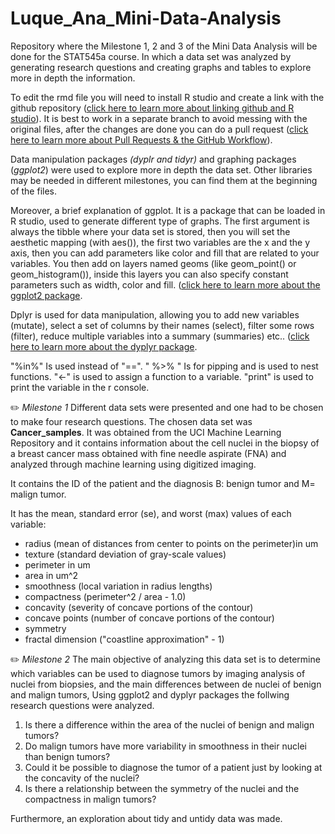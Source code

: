 # Luque_Ana_Mini-Data-Analysis
Repository where the Milestone 1, 2 and 3 of the Mini Data Analysis will be done for the STAT545a course. In which a data set was analyzed by generating research questions and creating graphs and tables to explore more in depth the information. 

To edit the rmd file you will need to install R studio and create a link with the github repository ([click here to learn more about linking github and R studio](https://happygitwithr.com/rstudio-git-github.html)). It is best to work in a separate branch to avoid messing with the original files, after the changes are done you can do a pull request ([click here to learn more about Pull Requests & the GitHub Workflow](https://guides.github.com/introduction/flow/)).

Data manipulation packages *(dyplr and tidyr)* and graphing packages (*ggplot2*) were used to explore more in depth the data set. Other libraries  may be needed in different milestones, you can find them at the beginning of the files.

Moreover, a brief explanation of ggplot. It is a package that can be loaded in R studio, used to generate different type of graphs. The first argument is always the tibble where your data set is stored, then you will set the aesthetic mapping (with aes()), the first two variables are the x and the y axis, then you can add parameters like color and fill that are related to your variables. You then add on layers named geoms (like geom_point() or geom_histogram()), inside this layers you can also specify constant parameters such as width, color and fill. ([click here to learn more about the ggplot2 package](https://rafalab.github.io/dsbook/ggplot2.html).

Dplyr is used for data manipulation, allowing you to add new variables (mutate), select a set of columns by their names (select), filter some rows (filter), reduce multiple variables into a summary (summaries) etc.. ([click here to learn more about the dyplyr package](https://afit-r.github.io/dplyr).

"%in%" Is used instead of "==".
" %>% " Is for pipping and is used to nest functions.
"<-" is used to assign a function to a variable.
"print" is used to print the variable in the r console.

:pencil2: *Milestone 1*
Different data sets were presented and one had to be chosen to make four research questions.
The chosen data set was **Cancer_samples**. It was obtained from the UCI Machine Learning Repository and it contains information about the cell nuclei in the biopsy of a breast cancer mass obtained with fine needle aspirate (FNA) and analyzed through machine learning using digitized imaging. 

It contains the ID of the patient and the diagnosis B: benign tumor and M= malign tumor.

It has the mean, standard error (se), and worst (max) values of each variable:

* radius (mean of distances from center to points on the perimeter)in um
* texture (standard deviation of gray-scale values)
* perimeter in um
* area in um^2
* smoothness (local variation in radius lengths)
* compactness (perimeter^2 / area - 1.0)
* concavity (severity of concave portions of the contour)
* concave points (number of concave portions of the contour)
* symmetry
* fractal dimension ("coastline approximation" - 1)


:pencil2: *Milestone 2*
The main objective of analyzing this data set is to determine which variables can be used to diagnose tumors by imaging analysis of nuclei from biopsies, and the main differences between de nuclei of benign and malign tumors, Using ggplot2 and dyplyr packages the follwing research questions were analyzed.

1. Is there a difference within the area of the nuclei of benign and malign tumors?
2. Do malign tumors have more variability in smoothness in their nuclei than benign tumors?
3. Could it be possible to diagnose the tumor of a patient just by looking at the concavity of the nuclei?
4. Is there a relationship between the symmetry of the nuclei and the compactness in malign tumors? 

Furthermore, an exploration about tidy and untidy data was made.


